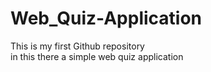 # Web_Quiz-Application
This is my first Github repository<br>
in this there a simple web quiz application 
